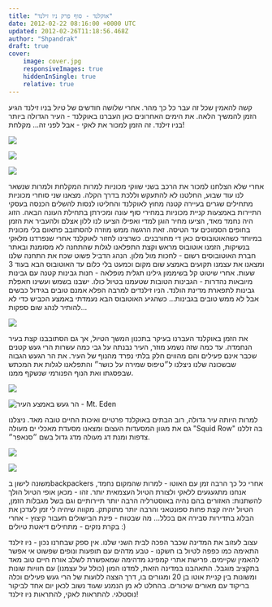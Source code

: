 ```yaml
---
title: "אוקלנד - סוף פרק ניו זילנד"
date: 2012-02-22 08:16:00 +0000 UTC
updated: 2012-02-26T11:18:56.468Z
author: "Shpandrak"
draft: true
cover:
    image: cover.jpg
    responsiveImages: true
    hiddenInSingle: true
    relative: true
---
```


קשה להאמין שכל זה עבר כל כך מהר. אחרי שלושה חודשים של טיול בניו זילנד הגיע הזמן להמשיך הלאה. את הימים האחרונים כאן העברנו באוקלנד - העיר הגדולה ביותר בניו זילנד. זה הזמן למכור את לאקי - אבל לפני זה... מקלחת!

![](AVvXsEiqo6bOVO8dAxjI3iXBKt9njT49EOqRTk81SUS_YrbSmaW0B1GbxUv8ZeRSt0w70gsg1Ujkx6Llf6yrFER85uDPdNTDqOysnaczD8XrUoNiSZoqp4N406NdokUyVBZ9ONXQDT2-egUYhwZL.jpg)

![](AVvXsEhoWaWbguc7Eoc3PVyGGGp2WRXWB6ILjO9wk9-zw2MfO45_p1U1fgiCsJxkp4JC28lu3RhPbAlbyyUDoPkjmaZi5ghJF_nbwBu2yipD-aymNkGFFbLYHzJMnse5x9JHbXeJGSwaO0if4TvU.jpg)

![](AVvXsEimqShEH88rIiXXURyVjMlrfyTYRSYVkD6aJtKeu5zlk7XC73LJohNp4-Hb5z6dA4d5Ymex04mkdd7M6wD10DSCShjpOWdo4KRmLmLpzmzPn87RGqBaJ7peVE-3lm2cTyRQ7cy42Tp5GUVT.jpg)

אחרי שלא הצלחנו למכור את הרכב בשני שווקי מכוניות למרות המקלחת ולמרות שנשאר לנו עוד שבוע, החלטנו לא להתעקש וללכת בדרך הקלה. מצאנו שני סוחרי מכוניות מתחילים שגרים בעיירה קטנה מחוץ לאוקלנד והחליטו לנסות להשלים הכנסה בעסקי התיירות באמצעות קניית מכוניות במחירי סוף עונה ומכירתן בתחילת העונה הבאה. הזוג היה נחמד מאד, הציעו מחיר הוגן למדי ואפילו הציעו לנו ללון אצלם ולהעביר את הזמן בחופים הסמוכים עד הטיסה. זאת הרגשה ממש מוזרה להסתובב פתאום בלי מכונית במיוחד כשהאוטובוסים כאן די מחורבנים. כשרצינו לחזור לאוקלנד אחרי שנפרדנו מלאקי בנשיקות, הזמנו אוטובוס מראש וקצת התפלאנו לגלות שהתחנה לא מסומנת ובאתר חברת האוטובוסים רשום - לחכות מול מלון. הנהג הדביל פשוט שכח את התחנה שלנו ומצאנו את עצמנו תקועים באמצע שום מקום וכמעט בלי כלום עד האוטובוס הבא בעוד 3 שעות. אחרי שיטוט קל בשיממון גילינו תגלית מופלאה - חנות גבינות קטנה עם גבינות מיובאות נהדרות - הגבינות הטובות שטעמנו בטיול כולו. ישבנו בשמש ועשינו חאפלת גבינות לתפארת מדינת הולנד. הניו זילנדים למרבה הפלא אמנם טובים בגידול כבשים אבל לא ממש טובים בגבינות... כשהגיע האוטובוס הבא נעמדתי באמצע הכביש כדי לא להותיר לנהג שום ספקות...

![](Photo-Feb-18,-2012-2:28-PM.jpg)

את הזמן באוקלנד העברנו בעיקר בתכנון המשך הטיול, אך גם הסתובבנו קצת בעיר הנחמדה. עד כמה שזה נשמע מוזר, העיר נבנתה על גבי כמה עשרות הרי געש קטנים שכבר אינם פעילים והם מהווים חלק בלתי נפרד מהנוף של העיר. את הר הגעש הגבוה שבשכונה שלנו ניצלנו ל״טיפוס שמירה על כושר״ והתפלאנו לגלות את המכתש שבפסגתו ואת הנוף הפנורמי שנשקף ממנו.

![](Photo-Feb-11,-2012-1:45-AM.jpg)

![](cover.jpg "הר געש באמצע העיר - Mt. Eden")

למרות היותה עיר גדולה, רוב הבתים באוקלנד פרטיים ואיכות החיים טובה מאד. ניצלנו גם את מגוון המסעדות העצום ומצאנו מסעדת מאכלי ים מעולה "Squid Row" בה זללנו צדפות ומנת דג מעולה מדג גדול בשם ״סנאפר״.

![](Photo-Feb-19,-2012-8:02-PM.jpg)

![](Photo-Feb-19,-2012-8:01-PM.jpg)

משונה לישון בbackpackers אחרי כל כך הרבה זמן עם האוטו - למרות שהמקום נחמד, אנחנו מתגעגעים ללאקי ולצורת הטיול העצמאית יותר. זהו - מכאן אופי הטיול הולך להשתנות: האזורים בהם נהיה באוסטרליה הרבה יותר תיירותיים וגם בשל מגבלות הזמן, הטיול יהיה קצת פחות ספונטאני והרבה יותר מתוקתק. מקווה שיהיה לי זמן לעדכן את הבלוג בתדירות סבירה אם בכלל... מה שבטוח - פינת הבישולים תעבור קיצוץ - אחרי בקרת נזקים - מתחילים דיאטת טיולים :)

עצוב לעזוב את המדינה שכבר הפכה לבית השני שלנו. אין ספק שבחרנו נכון - ניו זילנד התאימה כמו כפפה לטיול בו חשקנו - טבע מדהים עם תופעות ונופים שפשוט אי אפשר להאמין שקיימים. פרישת אתרי קמפינג מדהימה שמאפשרת לשלב אורח חיים טוב מאד בתקציב מוגבל. התאהבנו במדינה הזאת, למדנו המון (כולל על עצמנו) עם חוויות שונות ומשונות בין קניית אוטו בן 20 ומגורים בו, דרך הצצה ללועות של הרי געש פעילים וכלה בריקוד עם מאורים שיכורים. בהחלט לא מן הנמנע שעוד נשוב לכאן יום אחד לביקור נוסטלגי. להתראות לאקי, להתראות ניו זילנד!
